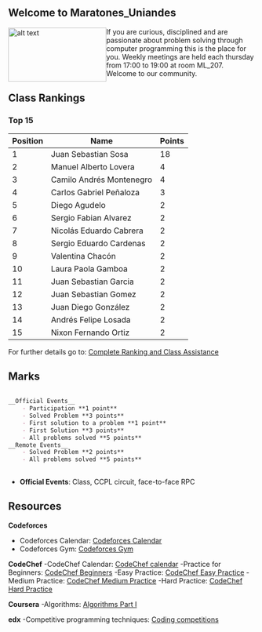## Welcome to Maratones_Uniandes

<img style="float: left" src= "https://uniandes.edu.co/sites/default/files/logo-uniandes.png" alt="alt text" width="200" height="110"/>
     If you are curious, disciplined and are passionate about problem solving through computer programming this is the place for you. Weekly meetings are held each thursday from 17:00 to 19:00 at room ML_207. Welcome to our community. 



## Class Rankings

### Top 15

Position| Name  | Points 
--------|-------------------|--------
1| Juan Sebastian Sosa| 18
2| Manuel Alberto Lovera|4
3|Camilo Andrés Montenegro |4
4| Carlos Gabriel Peñaloza| 3
5| Diego Agudelo |2
6| Sergio Fabian Alvarez|2
7| Nicolás Eduardo Cabrera|2
8| Sergio Eduardo Cardenas|2
9| Valentina Chacón|2
10| Laura Paola Gamboa|2
11| Juan Sebastian Garcia|2
12| Juan Sebastian Gomez|2
13| Juan Diego González |2
14| Andrés Felipe Losada|2
15| Nixon Fernando Ortiz |2



For further details go to: [Complete Ranking and  Class Assistance](https://uniandes-my.sharepoint.com/:x:/g/personal/v_chacon_uniandes_edu_co/EbU7_AjZSshDogA33htwDFEBQcUFYEl8qU_qAeUb0moDiA?e=2mC9eE)


## Marks
```markdown

__Official Events__
    - Participation **1 point**
    - Solved Problem **3 points**
    - First solution to a problem **1 point**
    - First Solution **3 points**
    - All problems solved **5 points**
__Remote Events__
    - Solved Problem **2 points**
    - All problems solved **5 points**
    
```
* __Official Events__: Class, CCPL circuit, face-to-face RPC



## Resources


__Codeforces__
- Codeforces Calendar: [Codeforces Calendar](http://codeforces.com/calendar)
- Codeforces Gym: [Codeforces Gym](http://codeforces.com/gyms)

__CodeChef__
-CodeChef Calendar: [CodeChef calendar](https://www.codechef.com/contests)
-Practice for Beginners: [CodeChef Beginners](https://www.codechef.com/problems/school)
-Easy Practice: [CodeChef Easy Practice](https://www.codechef.com/problems/easy/)
-Medium Practice: [CodeChef Medium Practice](https://www.codechef.com/problems/medium/)
-Hard Practice: [CodeChef Hard Practice](https://www.codechef.com/problems/hard/)

__Coursera__
-Algorithms: [Algorithms Part I](https://www.coursera.org/learn/algorithms-part1/home/welcome)

__edx__
-Competitive programming techniques: [Coding competitions](https://www.edx.org/es/course/how-to-win-coding-competitions-secrets-of-champions)




